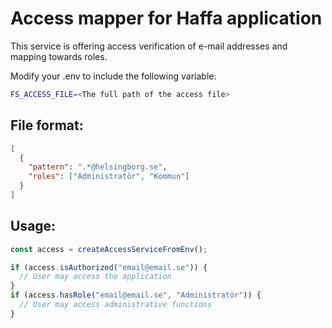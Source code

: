 # Access mapper for Haffa application

This service is offering access verification of e-mail addresses and mapping towards roles.

Modify your .env to include the following variable:

```sh
FS_ACCESS_FILE=<The full path of the access file>
```

## File format:

```JSON
[
  {
    "pattern": ".*@helsingborg.se",
    "roles": ["Administratör", "Kommun"]
  }
]
```

## Usage:

```javascript
const access = createAccessServiceFromEnv();

if (access.isAuthorized("email@email.se")) {
  // User may access the application
}
if (access.hasRole("email@email.se", "Administratör")) {
  // User may access administrative functions
}
```

